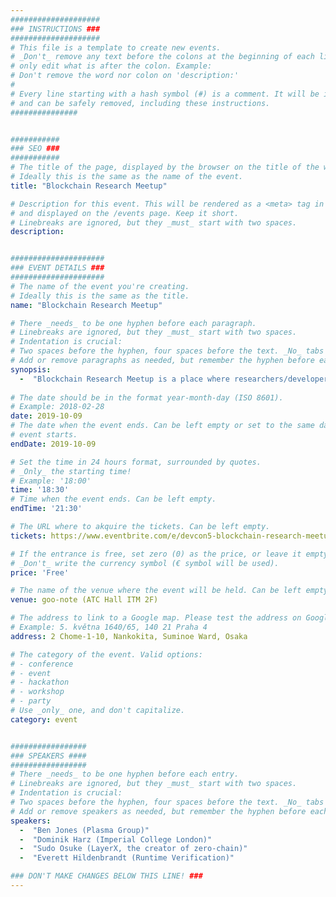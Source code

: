 ```yaml
---
####################
### INSTRUCTIONS ###
####################
# This file is a template to create new events.
# _Don't_ remove any text before the colons at the beginning of each line,
# only edit what is after the colon. Example:
# Don't remove the word nor colon on 'description:'
#
# Every line starting with a hash symbol (#) is a comment. It will be ignored
# and can be safely removed, including these instructions.
###############


###########
### SEO ###
###########
# The title of the page, displayed by the browser on the title of the window.
# Ideally this is the same as the name of the event.
title: "Blockchain Research Meetup"

# Description for this event. This will be rendered as a <meta> tag in the HTML,
# and displayed on the /events page. Keep it short.
# Linebreaks are ignored, but they _must_ start with two spaces.
description: 


#####################
### EVENT DETAILS ###
#####################
# The name of the event you're creating.
# Ideally this is the same as the title.
name: "Blockchain Research Meetup"

# There _needs_ to be one hyphen before each paragraph.
# Linebreaks are ignored, but they _must_ start with two spaces.
# Indentation is crucial:
# Two spaces before the hyphen, four spaces before the text. _No_ tabs allowed.
# Add or remove paragraphs as needed, but remember the hyphen before each entry.
synopsis:
  -  "Blockchain Research Meetup is a place where researchers/developers working on blockchain-related security share their ideas and discuss. Food and drinks are provided."  
 
# The date should be in the format year-month-day (ISO 8601).
# Example: 2018-02-28
date: 2019-10-09
# The date when the event ends. Can be left empty or set to the same day the
# event starts.
endDate: 2019-10-09

# Set the time in 24 hours format, surrounded by quotes.
# _Only_ the starting time!
# Example: '18:00'
time: '18:30'
# Time when the event ends. Can be left empty.
endTime: '21:30'

# The URL where to akquire the tickets. Can be left empty.
tickets: https://www.eventbrite.com/e/devcon5-blockchain-research-meetup-tickets-70113871477

# If the entrance is free, set zero (0) as the price, or leave it empty.
# _Don't_ write the currency symbol (€ symbol will be used).
price: 'Free'

# The name of the venue where the event will be held. Can be left empty.
venue: goo-note (ATC Hall ITM 2F)

# The address to link to a Google map. Please test the address on Google Maps.
# Example: 5. května 1640/65, 140 21 Praha 4
address: 2 Chome-1-10, Nankokita, Suminoe Ward, Osaka

# The category of the event. Valid options:
# - conference
# - event
# - hackathon
# - workshop
# - party
# Use _only_ one, and don't capitalize.
category: event


#################
### SPEAKERS ####
#################
# There _needs_ to be one hyphen before each entry.
# Linebreaks are ignored, but they _must_ start with two spaces.
# Indentation is crucial:
# Two spaces before the hyphen, four spaces before the text. _No_ tabs allowed.
# Add or remove speakers as needed, but remember the hyphen before each entry.
speakers:
  -  "Ben Jones (Plasma Group)"  
  -  "Dominik Harz (Imperial College London)"
  -  "Sudo Osuke (LayerX, the creator of zero-chain)"
  -  "Everett Hildenbrandt (Runtime Verification)"

### DON'T MAKE CHANGES BELOW THIS LINE! ###
---
```

<!-- ### DON'T MAKE CHANGES BELOW THIS LINE! ### -->

<Event-Content/>  
